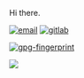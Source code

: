 
Hi there. 




[![email](https://img.shields.io/badge/email-phles%40phles.net-004)](mailto:phles@phles.net)
[![gitlab](https://img.shields.io/badge/gitlab-Phles-888?logo=gitlab)](https://gitlab.com/Phles)

[![gpg-fingerprint](https://img.shields.io/badge/gpg--fingerprint-%204D38%202CED%20EE27%203956%20CEC1%20%20AC23%2081F8%206F97%20E7A8%2019F0-088)](https://raw.githubusercontent.com/Phles/Phles/main/gpg.pub)

![](http://github-profile-summary-cards.vercel.app/api/cards/repos-per-language?username=Phles&theme=nord_dark) 
